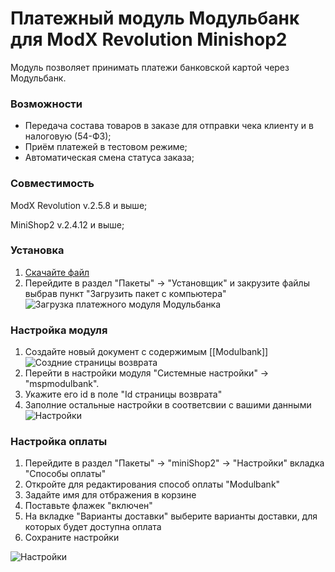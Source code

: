 # Платежный модуль Модульбанк для ModX Revolution Minishop2
Модуль позволяет принимать платежи банковской картой через Модульбанк.


### Возможности
* Передача состава товаров в заказе для отправки чека клиенту и в налоговую (54-ФЗ);
* Приём платежей в тестовом режиме;
* Автоматическая смена статуса заказа;

### Совместимость
ModX Revolution v.2.5.8 и выше;

MiniShop2 v.2.4.12 и выше;

### Установка

1. [Скачайте файл](https://github.com/modulbank-pay/modulbank-modx/releases/download/1.0.0/mspmodulbank-1.0.0-pl.transport.zip)
2. Перейдите в раздел "Пакеты" -> "Установщик" и закрузите файлы выбрав пункт "Загрузить пакет с компьютера"
![Загрузка платежного модуля Модульбанка](https://modulbank-pay.github.io/screenshots/modx/1.png)

### Настройка модуля

1. Создайте новый документ с содержимым [[Modulbank]]
![Создние страницы возврата](https://modulbank-pay.github.io/screenshots/modx/2.png)
2. Перейти в настройки модуля "Системные настройки" -> "mspmodulbank".
3. Укажите его id в поле "Id страницы возврата"
4. Заполние остальные настройки в соответсвии с вашими данными
![Настройки](https://modulbank-pay.github.io/screenshots/modx/3.png)

### Настройка оплаты

1. Перейдите в раздел "Пакеты" -> "miniShop2" -> "Настройки" вкладка "Способы оплаты"
2. Откройте для редактирования способ оплаты "Modulbank"
3. Задайте имя для отбражения в корзине
4. Поставьте флажек "включен"
5. На вкладке "Варианты доставки" выберите варианты доставки, для которых будет доступна оплата
6. Сохраните настройки

![Настройки](https://modulbank-pay.github.io/screenshots/modx/3.png)
